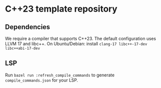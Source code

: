 # C++23 template repository

## Dependencies

We require a compiler that supports C++23. The default configuration uses LLVM
17 and libc++. On Ubuntu/Debian: install `clang-17 libc++-17-dev
libc++abi-17-dev`

## LSP

Run `bazel run :refresh_compile_commands` to generate `compile_commands.json`
for your LSP.
